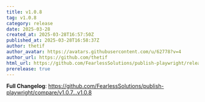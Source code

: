 ```yaml
---
title: v1.0.8
tag: v1.0.8
category: release
date: 2025-03-28
created_at: 2025-03-28T16:57:50Z
published_at: 2025-03-28T16:58:37Z
author: thetif
author_avatar: https://avatars.githubusercontent.com/u/62778?v=4
author_url: https://github.com/thetif
html_url: https://github.com/FearlessSolutions/publish-playwright/releases/tag/v1.0.8
prerelease: true
---
```


**Full Changelog**: https://github.com/FearlessSolutions/publish-playwright/compare/v1.0.7...v1.0.8
